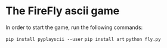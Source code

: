 # The FireFly ascii game

In order to start the game, run the following commands:


`pip install pyplayscii --user`
`pip install art`
`python fly.py`



